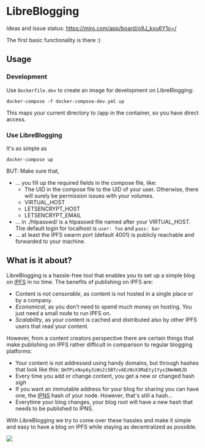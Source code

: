 # LibreBlogging
Ideas and issue status: https://miro.com/app/board/o9J_kxu6Y1o=/

The first basic functionality is there :)

## Usage

### Development
Use `Dockerfile.dev` to create an image for development on LibreBlogging:

```shell
docker-compose -f docker-compose-dev.yml up
```

This maps your current directory to /app in the container, so you have direct access.

### Use LibreBlogging
It's as simple as

```shell
docker-compose up
```

BUT: Make sure that,

* ... you fill up the required fields in the compose file, like:
  * The UID in the compose file to the UID of your user. Otherwise, there will surely be permission issues with your volumes.
  * VIRTUAL_HOST
  * LETSENCRYPT_HOST
  * LETSENCRYPT_EMAIL
* ... in ./htpasswd/ is a htpasswd file named after your VIRTUAL_HOST. The default login for localhost is `user: foo` and `pass: bar`
* ... at least the IPFS swarm port (default 4001) is publicly reachable and forwarded to your machine.

## What is it about?

LibreBlogging is a hassle-free tool that enables you to set up a simple blog on [IPFS](https://ipfs.io) in no time. The benefits of publishing on IPFS are:

* Content is _not censorable_, as content is not hosted in a single place or by a company.
* _Economical_, as you don't need to spend much money on hosting. You just need a small node to run IPFS on.
* _Scalability_, as your content is cached and distributed also by other IPFS users that read your content.

However, from a content creators perspective there are certain things that make publishing on IPFS rather difficult in comparison to regular blogging platforms:

* Your content is not addressed using handy domains, but through hashes that look like this: `QmTPixNxp6y3iWs2i5BTcv6EzNsX3MaEty1Yys2Nm4W8JD`
* Every time you add or change content, you get a new or changed hash *sigh*
* If you want an immutable address for your blog for sharing you can have one, the [IPNS](https://ipfs.io/ipns/docs.ipfs.io/guides/concepts/ipns/) hash of your node. However, that's still a hash...
* Everytime your blog changes, your blog root will have a new hash that needs to be published to IPNS.

With LibreBlogging we try to come over these hassles and make it simple and easy to have a blog on IPFS while staying as decentralized as possible.

![](about.png)
